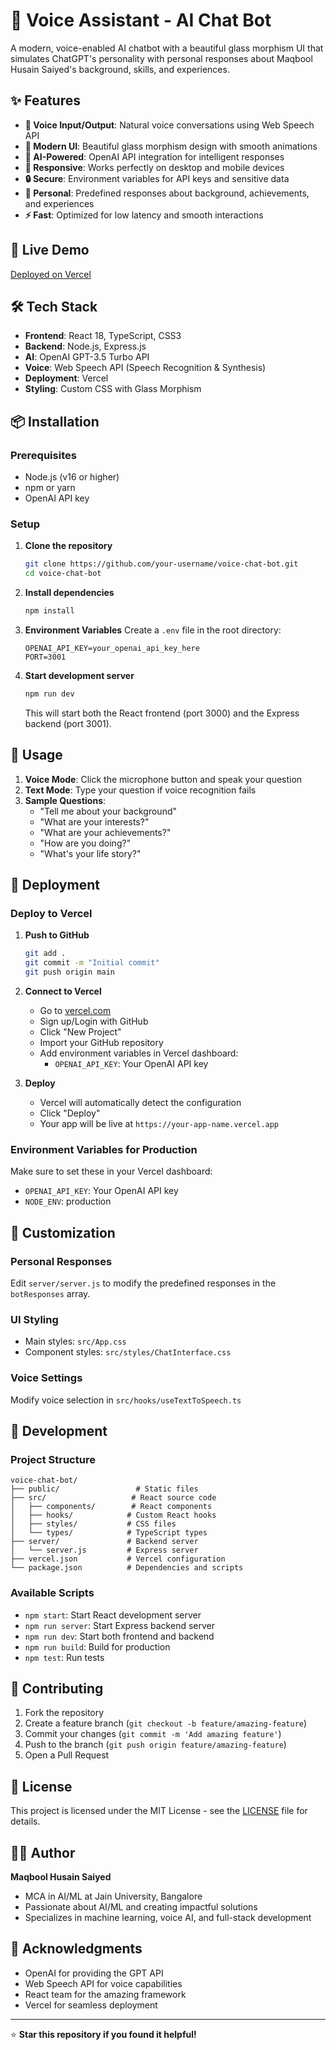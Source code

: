 # 🤖 Voice Assistant - AI Chat Bot

A modern, voice-enabled AI chatbot with a beautiful glass morphism UI that simulates ChatGPT's personality with personal responses about Maqbool Husain Saiyed's background, skills, and experiences.

## ✨ Features

- **🎤 Voice Input/Output**: Natural voice conversations using Web Speech API
- **🎨 Modern UI**: Beautiful glass morphism design with smooth animations
- **🧠 AI-Powered**: OpenAI API integration for intelligent responses
- **📱 Responsive**: Works perfectly on desktop and mobile devices
- **🔒 Secure**: Environment variables for API keys and sensitive data
- **🎯 Personal**: Predefined responses about background, achievements, and experiences
- **⚡ Fast**: Optimized for low latency and smooth interactions

## 🚀 Live Demo

[Deployed on Vercel](https://bot-woad-five.vercel.app/)

## 🛠️ Tech Stack

- **Frontend**: React 18, TypeScript, CSS3
- **Backend**: Node.js, Express.js
- **AI**: OpenAI GPT-3.5 Turbo API
- **Voice**: Web Speech API (Speech Recognition & Synthesis)
- **Deployment**: Vercel
- **Styling**: Custom CSS with Glass Morphism

## 📦 Installation

### Prerequisites
- Node.js (v16 or higher)
- npm or yarn
- OpenAI API key

### Setup

1. **Clone the repository**
   ```bash
   git clone https://github.com/your-username/voice-chat-bot.git
   cd voice-chat-bot
   ```

2. **Install dependencies**
   ```bash
   npm install
   ```

3. **Environment Variables**
   Create a `.env` file in the root directory:
   ```env
   OPENAI_API_KEY=your_openai_api_key_here
   PORT=3001
   ```

4. **Start development server**
   ```bash
   npm run dev
   ```

   This will start both the React frontend (port 3000) and the Express backend (port 3001).

## 🎯 Usage

1. **Voice Mode**: Click the microphone button and speak your question
2. **Text Mode**: Type your question if voice recognition fails
3. **Sample Questions**:
   - "Tell me about your background"
   - "What are your interests?"
   - "What are your achievements?"
   - "How are you doing?"
   - "What's your life story?"

## 🚀 Deployment

### Deploy to Vercel

1. **Push to GitHub**
   ```bash
   git add .
   git commit -m "Initial commit"
   git push origin main
   ```

2. **Connect to Vercel**
   - Go to [vercel.com](https://vercel.com)
   - Sign up/Login with GitHub
   - Click "New Project"
   - Import your GitHub repository
   - Add environment variables in Vercel dashboard:
     - `OPENAI_API_KEY`: Your OpenAI API key

3. **Deploy**
   - Vercel will automatically detect the configuration
   - Click "Deploy"
   - Your app will be live at `https://your-app-name.vercel.app`

### Environment Variables for Production

Make sure to set these in your Vercel dashboard:
- `OPENAI_API_KEY`: Your OpenAI API key
- `NODE_ENV`: production

## 🎨 Customization

### Personal Responses
Edit `server/server.js` to modify the predefined responses in the `botResponses` array.

### UI Styling
- Main styles: `src/App.css`
- Component styles: `src/styles/ChatInterface.css`

### Voice Settings
Modify voice selection in `src/hooks/useTextToSpeech.ts`

## 🔧 Development

### Project Structure
```
voice-chat-bot/
├── public/                 # Static files
├── src/                   # React source code
│   ├── components/        # React components
│   ├── hooks/            # Custom React hooks
│   ├── styles/           # CSS files
│   └── types/            # TypeScript types
├── server/               # Backend server
│   └── server.js         # Express server
├── vercel.json           # Vercel configuration
└── package.json          # Dependencies and scripts
```

### Available Scripts
- `npm start`: Start React development server
- `npm run server`: Start Express backend server
- `npm run dev`: Start both frontend and backend
- `npm run build`: Build for production
- `npm test`: Run tests

## 🤝 Contributing

1. Fork the repository
2. Create a feature branch (`git checkout -b feature/amazing-feature`)
3. Commit your changes (`git commit -m 'Add amazing feature'`)
4. Push to the branch (`git push origin feature/amazing-feature`)
5. Open a Pull Request

## 📝 License

This project is licensed under the MIT License - see the [LICENSE](LICENSE) file for details.

## 👨‍💻 Author

**Maqbool Husain Saiyed**
- MCA in AI/ML at Jain University, Bangalore
- Passionate about AI/ML and creating impactful solutions
- Specializes in machine learning, voice AI, and full-stack development

## 🙏 Acknowledgments

- OpenAI for providing the GPT API
- Web Speech API for voice capabilities
- React team for the amazing framework
- Vercel for seamless deployment

---

⭐ **Star this repository if you found it helpful!**
